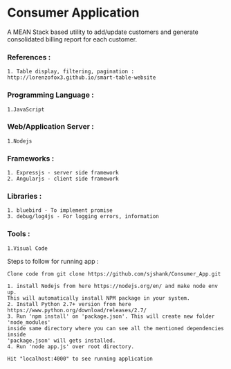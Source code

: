 # Consumer Application

A MEAN Stack based utility to add/update customers and generate consolidated billing report for each customer.


### References :	
    
    1. Table display, filtering, pagination : http://lorenzofox3.github.io/smart-table-website

### Programming Language : ###

    1.JavaScript

### Web/Application Server : ###

    1.Nodejs

### Frameworks : ###

    1. Expressjs - server side framework
    2. Angularjs - client side framework
    
### Libraries :  ###

    1. bluebird - To implement promise
    3. debug/log4js - For logging errors, information
    
### Tools : ###

    1.Visual Code
    
Steps to follow for running app :

    Clone code from git clone https://github.com/sjshank/Consumer_App.git

    1. install Nodejs from here https://nodejs.org/en/ and make node env up. 
    This will automatically install NPM package in your system.
    2. Install Python 2.7+ version from here https://www.python.org/download/releases/2.7/
    3. Run 'npm install' on 'package.json'. This will create new folder 'node_modules' 
    inside same directory where you can see all the mentioned dependencies inside
    'package.json' will gets installed.
    4. Run 'node app.js' over root directory.
    
    Hit "localhost:4000" to see running application
